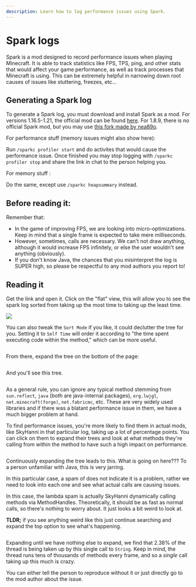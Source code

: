 ```yaml
---
description: Learn how to log performance issues using Spark.
---
```


# Spark logs

Spark is a mod designed to record performance issues when playing Minecraft. It is able to track statistics like FPS, TPS, ping, and other stats that would affect your game performance, as well as track processes that Minecraft is using. This can be extremely helpful in narrowing down root causes of issues like stuttering, freezes, etc...

## Generating a Spark log

To generate a Spark log, you must download and install Spark as a mod. For versions 1.16.5-1.21, the official mod can be found [here](https://modrinth.com/mod/spark). For 1.8.9, there is no official Spark mod, but you may use [this fork made by nea89o](https://jitpack.io/com/github/romangraef/spark/spark-forge189/bde4ce2ff/spark-forge189-bde4ce2ff-mod.jar).

For performance stuff (memory issues might also show here):

Run `/sparkc profiler start` and do activites that would cause the performance issue. Once finished you may stop logging with `/sparkc profiler stop` and share the link in chat to the person helping you.

For memory stuff :

Do the same, except use `/sparkc heapsummary` instead.

## Before reading it:

Remember that:

* In the game of improving FPS, we are looking into micro-optimizations. Keep in mind that a single frame is expected to take mere milliseconds.&#x20;
* However, sometimes, calls are necessary. We can't not draw anything, although it would increase FPS infinitely, or else the user wouldn't see anything (obviously).
* If you don't know Java, the chances that you misinterpret the log is SUPER high, so please be respectful to any mod authors you report to!

## Reading it

Get the link and open it. Click on the "flat" view, this will allow you to see the spark log sorted from taking up the most time to taking up the least time.

![](<../.gitbook/assets/Screenshot 2025-07-24 at 2.49.40 AM.png>)

You can also tweak the `Sort Mode` if you like, it could declutter the tree for you. Setting it to `Self Time` will order it according to "the time spent executing code within the method," which can be more useful.

<figure><img src="../.gitbook/assets/Screenshot 2025-07-24 at 2.54.37 AM.png" alt=""><figcaption></figcaption></figure>

From there, expand the tree on the bottom of the page:

<figure><img src="../.gitbook/assets/Screenshot 2025-07-24 at 2.53.39 AM.png" alt=""><figcaption></figcaption></figure>

And you'll see this tree.

<figure><img src="../.gitbook/assets/Screenshot 2025-07-24 at 2.54.21 AM.png" alt=""><figcaption></figcaption></figure>

As a general rule, you can ignore any typical method stemming from `sun.reflect`, `java` (both are java-internal packages), `org.lwjgl`, `net.minecraft(forge)`, `net.fabricmc`, etc. These are very widely used libraries and if there was a blatant performance issue in them, we have a much bigger problem at hand.

To find performance issues, you're more likely to find them in actual mods, like SkyHanni in that particular log, taking up a lot of percentage points. You can click on them to expand their trees and look at what methods they're calling from within the method to have such a high impact on performance.

<figure><img src="../.gitbook/assets/Screenshot 2025-07-24 at 3.02.52 AM.png" alt=""><figcaption></figcaption></figure>

Continuously expanding the tree leads to this. What is going on here??? To a person unfamiliar with Java, this is very jarring.

In this particular case, a spam of does not indicate it is a problem, rather we need to look into each one and see what actual calls are causing issues.

In this case, the lambda spam is actually SkyHanni dynamically calling methods via MethodHandles. Theoretically, it should be as fast as normal calls, so there's nothing to worry about. It just looks a bit weird to look at.

**TLDR;** if you see anything weird like this just continue searching and expand the top option to see what's happening.

<figure><img src="../.gitbook/assets/Screenshot 2025-07-24 at 3.07.14 AM.png" alt=""><figcaption></figcaption></figure>

Expanding until we have nothing else to expand, we find that 2.38% of the thread is being taken up by this single call to `String`. Keep in mind, the thread runs tens of thousands of methods every frame, and so a _single_ call taking up this much is crazy.

You can either tell the person to reproduce without it or just directly go to the mod author about the issue.
